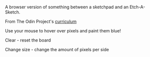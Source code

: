 A browser version of something between a sketchpad and an Etch-A-Sketch.

From The Odin Project's [curriculum](https://www.theodinproject.com/courses/web-development-101/lessons/etch-a-sketch-project?ref=lnav)

Use your mouse to hover over pixels and paint them blue!

Clear - reset the board

Change size - change the amount of pixels per side
